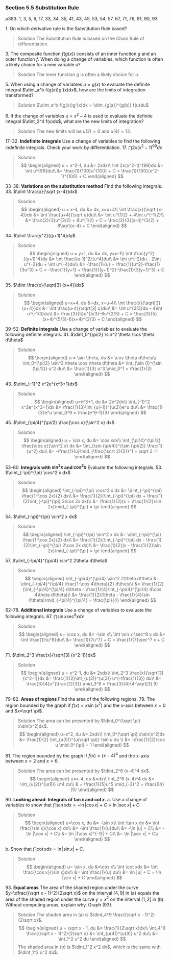### Section 5.5 Substitution Rule
p383: 1, 3, 5, 6, 17, 33, 34, 35, 41, 43, 45, 53, 54, 57, 67, 71, 79, 81, 90, 93

1\. On which derivative rule is the Substitution Rule based?
>Solution
The Substitution Rule is based on the Chain Rule of differentiation.

3\. The composite function $f(g(x))$ consists of an inner function $g$
and an outer function $f$. When doing a change of variables, which
function is often a likely choice for a new variable $u$?
>Solution
The inner function $g$ is often a likely choice for $u$.

5\. When using a change of variables $u = g(x)$ to evaluate the definite integral $\dint_a^b f(g(x))g'(x)dx$, how are the limits of integration transformed?
>Solution
$\dint_a^b f(g(x))g'(x)dx = \dint_{g(a)}^{g(b)} f(u)du$

6\. If the change of variables $u = x^2 - 4$ is used to evaluate the definite integral $\dint_2^4 f(x)dx$, what are the new limits of integration?
>Solution
The new limits will be $u(2) = 0$ and $u(4) = 12$.

17–32\. **Indefinite integrals** Use a change of variables to find the following indefinite integrals. Check your work by differentiation.
17\. $\dint 2x(x^2-1)^{99}dx$
>Solution
$$
\begin{aligned}
u = x^2-1, du &= 2xdx\\
\int 2x(x^2-1)^{99}dx &= \int u^{99}du\\
&= \frac{1}{100}u^{100} + C = \frac{1}{100}(x^2-1)^{100} + C
\end{aligned}
$$

33–38\. **Variations on the substitution method** Find the following integrals.
33\. $\dint \frac{x}{\sqrt {x-4}}dx$
>Solution
$$
\begin{aligned}
u = x-4, du &= dx, x=u+4\\
\int \frac{x}{\sqrt {x-4}}dx &= \int \frac{u+4}{\sqrt u}du\\
&= \int u^{1/2} + 4\int u^{-1/2}\\
&= \frac{2}{3}u^{3/2} + 8u^{1/2} + C = \frac{2}{3}(x-4)^{3/2} + 8\sqrt{x-4} + C
\end{aligned}
$$

34\. $\dint \frac{y^2}{(y+1)^4}dy$
>Solution
$$
\begin{aligned}
u = y+1, du &= dx, y=u-1\\
\int \frac{y^2}{(y+1)^4}dy &= \int \frac{(u-1)^2}{u^4}du\\
&= \int u^{-2}du - 2\int u^{-3}du + \int u^{-4}du\\
&= -\frac{1}{u} + \frac{1}{u^2}-\frac{1}{3u^3} + C = -\frac{1}{y+1} + \frac{1}{(y+1)^2}-\frac{1}{3(y+1)^3} + C
\end{aligned}
$$

35\. $\dint \frac{x}{\sqrt[3] {x+4}}dx$
>Solution
$$
\begin{aligned}
u=x+4, du &=dx, x=u-4\\
\int \frac{x}{\sqrt[3] {x+4}}dx &= \int \frac{u-4}{\sqrt[3] u}du\\
&= \int u^{2/3}du - 4\int u^{-1/3}du\\
&= \frac{3}{5}u^{5/3}-6u^{2/3} + C = \frac{3}{5}(x+4)^{5/3}-6(x+4)^{2/3} + C
\end{aligned}
$$

39–52\. **Definite integrals** Use a change of variables to evaluate the following definite integrals.
41\. $\dint_0^{\pi/2} \sin^2 \theta \cos \theta d\theta$
>Solution
$$
\begin{aligned}
u = \sin \theta, du &= \cos \theta d\theta\\
\int_0^{\pi/2} \sin^2 \theta \cos \theta d\theta &= \int_{\sin 0}^{\sin (\pi/2)} u^2 du\\
&= \frac{1}{3} u^3 \mid_0^1 = \frac{1}{3}
\end{aligned}
$$

43\. $\dint_{-1}^2 x^2e^{x^3+1}dx$
>Solution
$$
\begin{aligned}
u=x^3+1, du &= 2x^2dx\\
\int_{-1}^2 x^2e^{x^3+1}dx &= \frac{1}{3}\int_{u(-1)}^{u(2)}e^u du\\
&= \frac{1}{3}e^u \mid_0^9 = \frac{e^9-1}{3}
\end{aligned}
$$

45\. $\dint_{\pi/4}^{\pi/2} \frac{\cos x}{\sin^2 x} dx$
>Solution
$$
\begin{aligned}
u = \sin x, du &= \cos xdx\\
\int_{\pi/4}^{\pi/2} \frac{\cos x}{\sin^2 x} dx &= \int_{\sin (\pi/4)}^{\sin (\pi/2)} \frac{1}{u^2} du\\
&= -\frac{1}{u}\mid_{\frac{\sqrt 2}{2}}^1 = \sqrt 2 -1
\end{aligned}
$$

53–60\. **Integrals with $\sin^2 x$ and $cos^2 x$** Evaluate the following integrals.
53\. $\dint_{-\pi}^{\pi} \cos^2 x dx$
>Solution
$$
\begin{aligned}
\int_{-\pi}^{\pi} \cos^2 x dx &= \dint_{-\pi}^{\pi} \frac{1+\cos 2x}{2} dx\\
&= \frac{1}{2}(\int_{-\pi}^{\pi} dx + \frac{1}{2}\int_{-\pi}^{\pi} 2\cos 2x dx)\\
&= \frac{1}{2}(x + \frac{1}{2}\sin 2x)\mid_{-\pi}^{\pi} = \pi
\end{aligned}
$$

54\. $\dint_{-\pi}^{\pi} \sin^2 x dx$
>Solution
$$
\begin{aligned}
\int_{-\pi}^{\pi} \sin^2 x dx &= \dint_{-\pi}^{\pi} \frac{1-\cos 2x}{2} dx\\
&= \frac{1}{2}(\int_{-\pi}^{\pi} dx - \frac{1}{2}\int_{-\pi}^{\pi} 2\cos 2x dx)\\
&= \frac{1}{2}(x - \frac{1}{2}\sin 2x)\mid_{-\pi}^{\pi} = \pi
\end{aligned}
$$

57\. $\dint_{-\pi/4}^{\pi/4} \sin^2 2\theta d\theta$
>Solution
$$
\begin{aligned}
\int_{-\pi/4}^{\pi/4} \sin^2 2\theta d\theta &= \dint_{-\pi/4}^{\pi/4} \frac{1-\cos 4\theta}{2} d\theta\\
&= \frac{1}{2}(\int_{-\pi/4}^{\pi/4} d\theta - \frac{1}{4}\int_{-\pi/4}^{\pi/4} 4\cos 4\theta d\theta)\\
&= \frac{1}{2}(\theta - \frac{1}{4}\sin 4\theta)\mid_{-\pi/4}^{\pi/4} = \frac{\pi}{4}
\end{aligned}
$$

62–78\. **Additional integrals** Use a change of variables to evaluate the following integrals.
67\. $\dint \sin x \sec^8 x dx$
>Solution
$$
\begin{aligned}
u= \cos x, du &= -\sin x\\
\int \sin x \sec^8 x dx &= -\int \frac{1}{u^8}du\\
&= \frac{1}{7u^7} + C = \frac{1}{7}\sec^7 x + C
\end{aligned}
$$

71\. $\dint_2^3 \frac{x}{\sqrt[3] {x^2-1}}dx$
>Solution
$$
\begin{aligned}
u = x^2-1, du &= 2xdx\\
\int_2^3 \frac{x}{\sqrt[3] {x^2-1}}dx &= \frac{1}{2}\int_{u(2)}^{u(3)} u^{-\frac{1}{3}} du\\
&= \frac{3}{4}u^{\frac{2}{3}} \mid_3^8 = \frac{3}{4}(4-\sqrt[3] 9)
\end{aligned}
$$

<!-- pagebreak -->
79–82\. **Areas of regions** Find the area of the following regions.
79\. The region bounded by the graph if $f(x) = x\sin (x^2)$ and the x-axis between $x=0$ and $x=\sqrt \pi$.
>Solution
The area can be presented by $\dint_0^{\sqrt \pi} x\sin(x^2)dx$.
$$
\begin{aligned}
u=x^2, du &= 2xdx\\
\int_0^{\sqrt \pi} x\sin(x^2)dx &= \frac{1}{2} \int_{u(0)}^{u(\sqrt \pi)} \sin u du \\
&= -\frac{1}{2}\cos u \mid_0^{\pi} = 1
\end{aligned}
$$

81\. The region bounded by the graph if $f(x)=(x-4)^4$ and the x-axis between $x=2$ and $x=6$.
>Solution
The area can be presented by $\dint_2^6 (x-4)^4 dx$.
$$
\begin{aligned}
u=x-4, du &=dx\\
\int_2^6 (x-4)^4 dx &= \int_{u(2)}^{u(6)} u^4 du\\
& = \frac{1}{5}u^5 \mid_{-2}^2 = \frac{64}{5}
\end{aligned}
$$

90\. **Looking ahead**: **Integrals of $\tan x$ and $\cot x$**.
a. Use a change of variables to show that $\dint \tan x dx = -\ln |\cos x| + C = \ln |\sec x| + C$.
>Solution
$$
\begin{aligned}
u=\cos x, du &= -\sin x\\
\int \tan x dx &= \int \frac{\sin x}{\cos x} dx\\
&= -\int \frac{1}{u}du\\
&= -\ln |u| + C\\
&= -\ln |\cos x| + C\\
&= \ln |(\cos x)^{-1}| + C\\
&= \ln |\sec x| + C\\
\end{aligned}
$$

<!-- pagebreak -->
b. Show that $\dint \cot xdx =  \ln |\sin x| + C$.
>Solution
$$
\begin{aligned}
u= \sin x, du &=\cos x\\
\int \cot xdx &=  \int \frac{\cos x}{\sin x}dx\\
&= \int \frac{1}{u} du\\
&= \ln |u| + C = \ln |\sin x| + C
\end{aligned}
$$

93\. **Equal areas** The area of the shaded region under the curve $y=\dfrac{(\sqrt x - 1)^2}{2\sqrt x}$ on the interval $[4, 9]$ in (a) equals the area of the shaded region under the curve $y=x^2$ on the interval $[1, 2]$ in (b). Without computing areas, explain why. Graph (93).
>Solution
The shaded area in (a) is $\dint_4^9 \frac{(\sqrt x - 1)^2}{2\sqrt x}$.
$$
\begin{aligned}
u = \sqrt x - 1, du &= \frac{1}{2\sqrt x}dx\\
\int_4^9 \frac{(\sqrt x - 1)^2}{2\sqrt x} &= \int_{u(4)}^{u(9)} u^2 du\\
&= \int_1^2 u^2 du
\end{aligned}
$$
The shaded area in (b) is $\dint_1^2 x^2 dx$, which is the same with $\dint_1^2 u^2 du$.

